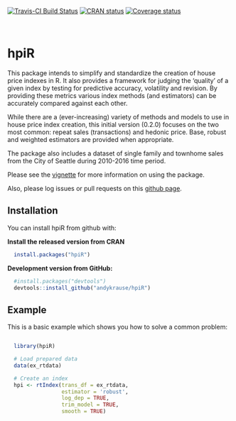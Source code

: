 
[![Travis-CI Build
Status](https://travis-ci.org/andykrause/hpiR.svg?branch=master)](https://travis-ci.org/andykrause/hpiR)
[![CRAN
status](https://www.r-pkg.org/badges/version/hpiR)](https://cran.r-project.org/package=hpiR)
[![Coverage
status](https://codecov.io/gh/andykrause/hpiR/branch/master/graph/badge.svg)](https://codecov.io/github/andykrause/hpiR?branch=master)

 

<!-- README.md is generated from README.Rmd. Please edit that file -->

# hpiR

This package intends to simplify and standardize the creation of house
price indexes in R. It also provides a framework for judging the
‘quality’ of a given index by testing for predictive accuracy,
volatility and revision. By providing these metrics various index
methods (and estimators) can be accurately compared against each other.

While there are a (ever-increasing) variety of methods and models to use
in house price index creation, this initial version (0.2.0) focuses on
the two most common: repeat sales (transactions) and hedonic price.
Base, robust and weighted estimators are provided when appropriate.

The package also includes a dataset of single family and townhome sales
from the City of Seattle during 2010-2016 time period.

Please see the
[vignette](https://github.com/andykrause/hpiR/blob/master/vignettes/introduction.Rmd)
for more information on using the package.

Also, please log issues or pull requests on this [github
page](http://www.github.com/andykrause/hpiR).

## Installation

You can install hpiR from github with:

**Install the released version from CRAN**

``` r
  install.packages("hpiR")
```

**Development version from GitHub:**

``` r
  #install.packages("devtools")
  devtools::install_github("andykrause/hpiR")
```

## Example

This is a basic example which shows you how to solve a common problem:

``` r

  library(hpiR)

  # Load prepared data
  data(ex_rtdata)

  # Create an index
  hpi <- rtIndex(trans_df = ex_rtdata,
                 estimator = 'robust',
                 log_dep = TRUE,
                 trim_model = TRUE,
                 smooth = TRUE)
```
